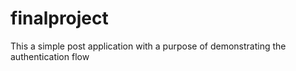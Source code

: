 # finalproject
This a simple post application with a purpose of demonstrating the authentication flow 